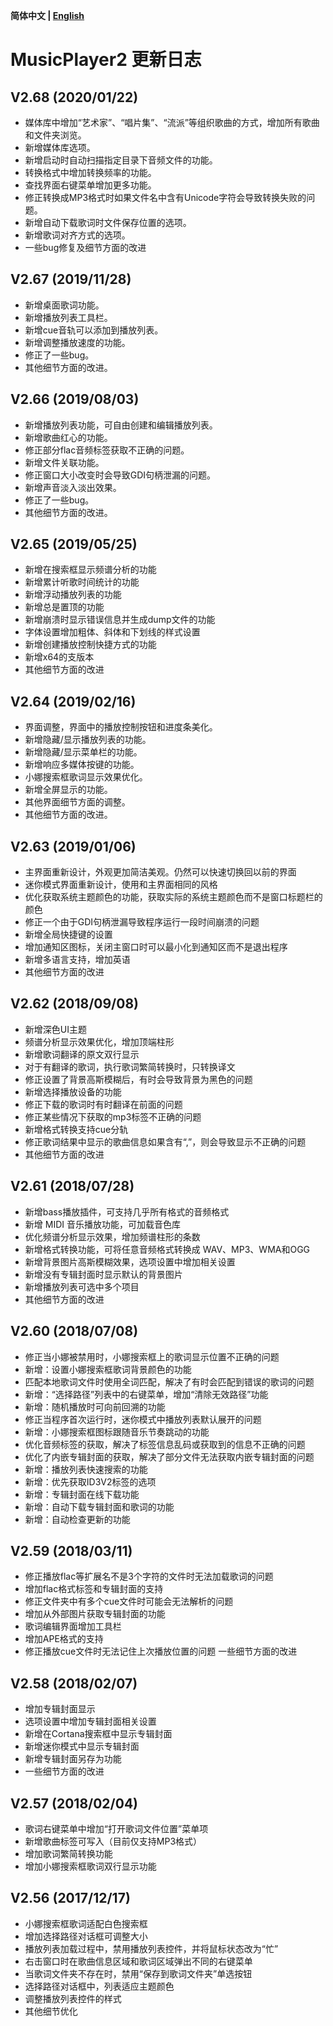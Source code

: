 **简体中文 | [English](https://github.com/zhongyang219/MusicPlayer2/blob/master/Documents/update_log_en-us.md)**<br>
# MusicPlayer2 更新日志
## V2.68 (2020/01/22)
* 媒体库中增加“艺术家”、“唱片集”、“流派”等组织歌曲的方式，增加所有歌曲和文件夹浏览。
* 新增媒体库选项。
* 新增启动时自动扫描指定目录下音频文件的功能。
* 转换格式中增加转换频率的功能。
* 查找界面右键菜单增加更多功能。
* 修正转换成MP3格式时如果文件名中含有Unicode字符会导致转换失败的问题。
* 新增自动下载歌词时文件保存位置的选项。
* 新增歌词对齐方式的选项。
* 一些bug修复及细节方面的改进
## V2.67 (2019/11/28)
* 新增桌面歌词功能。
* 新增播放列表工具栏。
* 新增cue音轨可以添加到播放列表。
* 新增调整播放速度的功能。
* 修正了一些bug。
* 其他细节方面的改进。
## V2.66 (2019/08/03)
* 新增播放列表功能，可自由创建和编辑播放列表。
* 新增歌曲红心的功能。
* 修正部分flac音频标签获取不正确的问题。
* 新增文件关联功能。
* 修正窗口大小改变时会导致GDI句柄泄漏的问题。
* 新增声音淡入淡出效果。
* 修正了一些bug。
* 其他细节方面的改进。
## V2.65 (2019/05/25)
* 新增在搜索框显示频谱分析的功能
* 新增累计听歌时间统计的功能
* 新增浮动播放列表的功能
* 新增总是置顶的功能
* 新增崩溃时显示错误信息并生成dump文件的功能
* 字体设置增加粗体、斜体和下划线的样式设置
* 新增创建播放控制快捷方式的功能
* 新增x64的支版本
* 其他细节方面的改进
## V2.64 (2019/02/16)
* 界面调整，界面中的播放控制按钮和进度条美化。
* 新增隐藏/显示播放列表的功能。
* 新增隐藏/显示菜单栏的功能。
* 新增响应多媒体按键的功能。
* 小娜搜索框歌词显示效果优化。
* 新增全屏显示的功能。
* 其他界面细节方面的调整。
* 其他细节方面的改进。
## V2.63 (2019/01/06)
* 主界面重新设计，外观更加简洁美观。仍然可以快速切换回以前的界面
* 迷你模式界面重新设计，使用和主界面相同的风格
* 优化获取系统主题颜色的功能，获取实际的系统主题颜色而不是窗口标题栏的颜色
* 修正一个由于GDI句柄泄漏导致程序运行一段时间崩溃的问题
* 新增全局快捷键的设置
* 增加通知区图标，关闭主窗口时可以最小化到通知区而不是退出程序
* 新增多语言支持，增加英语
* 其他细节方面的改进
## V2.62 (2018/09/08)
* 新增深色UI主题
* 频谱分析显示效果优化，增加顶端柱形
* 新增歌词翻译的原文双行显示
* 对于有翻译的歌词，执行歌词繁简转换时，只转换译文
* 修正设置了背景高斯模糊后，有时会导致背景为黑色的问题
* 新增选择播放设备的功能
* 修正下载的歌词时有时翻译在前面的问题
* 修正某些情况下获取的mp3标签不正确的问题
* 新增格式转换支持cue分轨
* 修正歌词结果中显示的歌曲信息如果含有“,”，则会导致显示不正确的问题
* 其他细节方面的改进
## V2.61 (2018/07/28)
* 新增bass播放插件，可支持几乎所有格式的音频格式
* 新增 MIDI 音乐播放功能，可加载音色库
* 优化频谱分析显示效果，增加频谱柱形的条数
* 新增格式转换功能，可将任意音频格式转换成 WAV、MP3、WMA和OGG
* 新增背景图片高斯模糊效果，选项设置中增加相关设置
* 新增没有专辑封面时显示默认的背景图片
* 新增播放列表可选中多个项目
* 其他细节方面的改进
## V2.60 (2018/07/08)
* 修正当小娜被禁用时，小娜搜索框上的歌词显示位置不正确的问题
* 新增：设置小娜搜索框歌词背景颜色的功能
* 匹配本地歌词文件时使用全词匹配，解决了有时会匹配到错误的歌词的问题
* 新增：“选择路径”列表中的右键菜单，增加“清除无效路径”功能
* 新增：随机播放时可向前回溯的功能
* 修正当程序首次运行时，迷你模式中播放列表默认展开的问题
* 新增：小娜搜索框图标跟随音乐节奏跳动的功能
* 优化音频标签的获取，解决了标签信息乱码或获取到的信息不正确的问题
* 优化了内嵌专辑封面的获取，解决了部分文件无法获取内嵌专辑封面的问题
* 新增：播放列表快速搜索的功能
* 新增：优先获取ID3V2标签的选项
* 新增：专辑封面在线下载功能
* 新增：自动下载专辑封面和歌词的功能
* 新增：自动检查更新的功能
## V2.59 (2018/03/11)
* 修正播放flac等扩展名不是3个字符的文件时无法加载歌词的问题
* 增加flac格式标签和专辑封面的支持
* 修正文件夹中有多个cue文件时可能会无法解析的问题
* 增加从外部图片获取专辑封面的功能
* 歌词编辑界面增加工具栏
* 增加APE格式的支持
* 修正播放cue文件时无法记住上次播放位置的问题
一些细节方面的改进
## V2.58 (2018/02/07)
* 增加专辑封面显示
* 选项设置中增加专辑封面相关设置
* 新增在Cortana搜索框中显示专辑封面
* 新增迷你模式中显示专辑封面
* 新增专辑封面另存为功能
* 一些细节方面的改进
## V2.57 (2018/02/04)
* 歌词右键菜单中增加“打开歌词文件位置”菜单项
* 新增歌曲标签可写入（目前仅支持MP3格式）
* 增加歌词繁简转换功能
* 增加小娜搜索框歌词双行显示功能
## V2.56 (2017/12/17)
* 小娜搜索框歌词适配白色搜索框
* 增加选择路径对话框可调整大小
* 播放列表加载过程中，禁用播放列表控件，并将鼠标状态改为“忙”
* 右击窗口时在歌曲信息区域和歌词区域弹出不同的右键菜单
* 当歌词文件夹不存在时，禁用“保存到歌词文件夹”单选按钮
* 选择路径对话框中，列表适应主题颜色
* 调整播放列表控件的样式
* 其他细节优化
